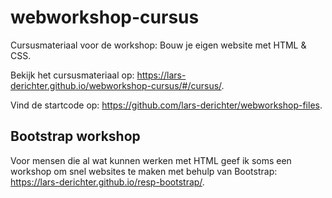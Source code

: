 # webworkshop-cursus

Cursusmateriaal voor de workshop: Bouw je eigen website met HTML &amp; CSS.

Bekijk het cursusmateriaal op: https://lars-derichter.github.io/webworkshop-cursus/#/cursus/.

Vind de startcode op: https://github.com/lars-derichter/webworkshop-files.

## Bootstrap workshop

Voor mensen die al wat kunnen werken met HTML geef ik soms een workshop om snel websites te maken met behulp van Bootstrap: https://lars-derichter.github.io/resp-bootstrap/.
